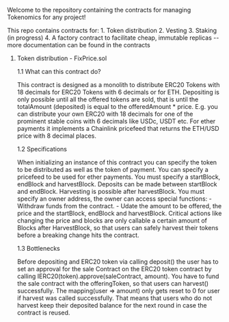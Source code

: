 Welcome to the repository containing the contracts for managing Tokenomics for any project!

  This repo contains contracts for:
    1. Token distribution
    2. Vesting
    3. Staking (in progress)
    4. A factory contract to facilitate cheap, immutable replicas
   --more documentation can be found in the contracts
   
1. Token distribution - FixPrice.sol

    1.1 What can this contract do?
    
      This contract is designed as a monolith to distribute ERC20 Tokens with 18 decimals for ERC20 Tokens with 6 decimals or for ETH.
      Depositing is only possible until all the offered tokens are sold, that is until the totalAmount (deposited) is equal to the offeredAmount * price.
      E.g. you can distribute your own ERC20 with 18 decimals for one of the prominent stable coins with 6 decimals like USDc, USDT etc.
      For ether payments it implements a Chainlink pricefeed that returns the ETH/USD price with 8 decimal places.
      
    1.2 Specifications
    
      When initializing an instance of this contract you can specify the token to be distributed as well as the token of payment.
      You can specify a pricefeed to be used for ether payments.
      You must specify a startBlock, endBlock and harvestBlock. Deposits can be made between startBlock and endBlock. Harvesting is possible after harvestBlock.
      You must specify an owner address, the owner can access special functions:
        - Withdraw funds from the contract.
        - Udate the amount to be offered, the price and the startBlock, endBlock and harvestBlock.
          Critical actions like changing the price and blocks are only callable a certain amount of Blocks after HarvestBlock, so that users can safely harvest
          their tokens before a breaking change hits the contract.
          
    1.3 Bottlenecks
    
      Before depositing and ERC20 token via calling deposit() the user has to set an approval for the sale Contract on the ERC20 token contract
      by calling IERC20(token).approve(saleContract, amount).
      You have to fund the sale contract with the offeringToken, so that users can harvest() successfully.
      The mapping(user => amount) only gets reset to 0 for user if harvest was called successfully. That means that users who do not harvest keep their deposited balance
      for the next round in case the contract is reused.
     
      
      
